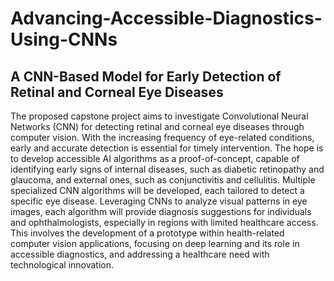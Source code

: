 # Advancing-Accessible-Diagnostics-Using-CNNs
## A CNN-Based Model for Early Detection of Retinal and Corneal Eye Diseases

The proposed capstone project aims to investigate Convolutional Neural Networks (CNN) for detecting retinal and corneal eye diseases through computer vision. With the increasing frequency of eye-related conditions, early and accurate detection is essential for timely intervention. The hope is to develop accessible AI algorithms as a proof-of-concept, capable of identifying early signs of internal diseases, such as diabetic retinopathy and glaucoma, and external ones, such as conjunctivitis and cellulitis. Multiple specialized CNN algorithms will be developed, each tailored to detect a specific eye disease.
Leveraging CNNs to analyze visual patterns in eye images, each algorithm will provide diagnosis suggestions for individuals and ophthalmologists, especially in regions with limited healthcare access. This involves the development of a prototype within health-related computer vision applications, focusing on deep learning and its role in accessible diagnostics, and addressing a healthcare need with technological innovation. 
